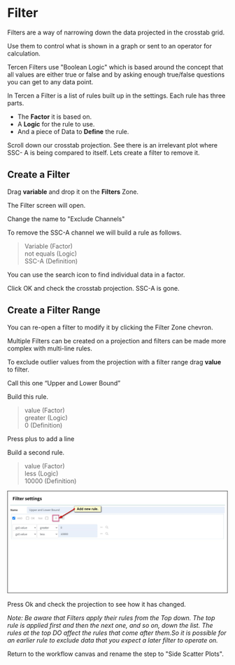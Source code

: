 # Filter

Filters are a way of narrowing down the data projected in the crosstab grid.

Use them to control what is shown in a graph or sent to an operator for calculation.

Tercen Filters use "Boolean Logic" which is based around the concept that all values are either true or false and by asking enough true/false questions you can get to any data point.

In Tercen a Filter is a list of rules built up in the settings. Each rule has three parts.

- The **Factor** it is based on.
- A **Logic** for the rule to use.
- And a piece of Data to **Define** the rule.

Scroll down our crosstab projection. See there is an irrelevant plot where SSC- A is being compared to itself. Lets create a filter to remove it.

## Create a Filter

Drag **variable** and drop it on the **Filters** Zone.

The Filter screen will open.

Change the name to "Exclude Channels"

To remove the SSC-A channel we will build a rule as follows.
> Variable (Factor)  
> not equals  (Logic)  
> SSC-A (Definition)  

You can use the search icon to find individual data in a factor.

Click OK and check the crosstab projection. SSC-A is gone.

## Create a Filter Range

You can re-open a filter to modify it by clicking the Filter Zone chevron.

Multiple Filters can be created on a projection and filters can be made more complex with multi-line rules.

To exclude outlier values from the projection with a filter range drag **value** to filter.

Call this one “Upper and Lower Bound”

Build this rule.
> value (Factor)  
> greater (Logic)  
> 0 (Definition)  

Press plus to add a line

Build a second rule.
> value (Factor)  
> less (Logic)  
> 10000 (Definition)  

![Screenshot](img/starter_guide_Filter_3.jpg)

Press Ok and check the projection to see how it has changed.

_Note: Be aware that Filters apply their rules from the Top down. The top rule is applied first and then the next one, and so on, down the list. The rules at the top DO affect the rules that come after them.So it is possible for an earlier rule to exclude data that you expect a later filter to operate on._

Return to the workflow canvas and rename the step to "Side Scatter Plots".
